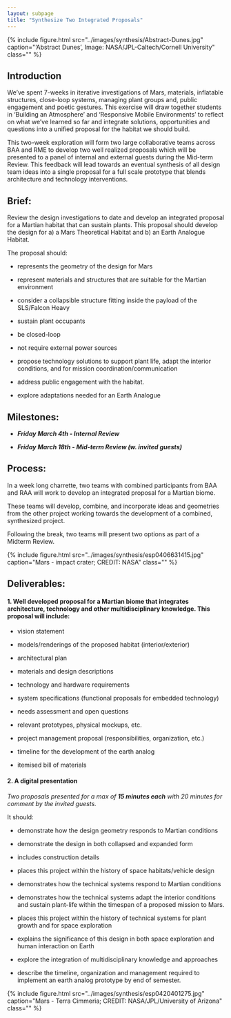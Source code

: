 ```yaml
---
layout: subpage
title: "Synthesize Two Integrated Proposals"
---
```



{% include figure.html src="../images/synthesis/Abstract-Dunes.jpg" caption="‘Abstract Dunes’, Image: NASA/JPL-Caltech/Cornell University" class="" %}


## Introduction

We’ve spent 7-weeks in iterative investigations of Mars, materials, inflatable structures, close-loop systems, managing plant groups and, public engagement and poetic gestures. This exercise will draw together students in ‘Building an Atmosphere’ and ‘Responsive Mobile Environments’ to reflect on what we’ve learned so far and integrate solutions, opportunities and questions into a unified proposal for the habitat we should build. 

This two-week exploration will form two large collaborative teams across BAA and RME to develop two well realized proposals which will be presented to a panel of internal and external guests during the Mid-term Review. This feedback will lead towards an eventual synthesis of all design team ideas into a single proposal for a full scale prototype that blends architecture and technology interventions.

## Brief: 

Review the design investigations to date and develop an integrated proposal for a Martian habitat that can sustain plants. This proposal should develop the design for a) a Mars Theoretical Habitat and b) an Earth Analogue Habitat. 

The proposal should:

* represents the geometry of the design for Mars

* represent materials and structures that are suitable for the Martian environment

* consider a collapsible structure fitting inside the payload of the SLS/Falcon Heavy

* sustain plant occupants

* be closed-loop

* not require external power sources

* propose technology solutions to support plant life, adapt the interior conditions, and for mission coordination/communication

* address public engagement with the habitat.

* explore adaptations needed for an Earth Analogue

## Milestones: 


* **_Friday March 4th - Internal Review_**

* **_Friday March 18th - Mid-term Review (w. invited guests)_**

## Process:

In a week long charrette, two teams with combined participants from BAA and RAA will work to develop an integrated proposal for a Martian biome. 

These teams will develop, combine, and incorporate ideas and geometries from the other project working towards the development of a combined, synthesized project.

Following the break, two teams will present two options as part of a Midterm Review. 

{% include figure.html src="../images/synthesis/esp0406631415.jpg" caption="Mars - impact crater; CREDIT: NASA" class="" %}


## Deliverables: 

#### 1. Well developed proposal for a Martian biome that integrates architecture, technology and other multidisciplinary knowledge. This proposal will include:

* vision statement 

* models/renderings of the proposed habitat (interior/exterior)

* architectural plan 

* materials and design descriptions

* technology and hardware requirements

* system specifications (functional proposals for embedded technology)

* needs assessment and open questions

* relevant prototypes, physical mockups, etc. 

* project management proposal (responsibilities, organization, etc.)

* timeline for the development of the earth analog

* itemised bill of materials

#### 2. A digital presentation

*Two proposals presented for a max of __15 minutes each__ with 20 minutes for comment by the invited guests.*

It should:

* demonstrate how the design geometry responds to Martian conditions

* demonstrate the design in both collapsed and expanded form

* includes construction details 

* places this project within the history of space habitats/vehicle design

* demonstrates how the technical systems respond to Martian conditions

* demonstrates how the technical systems adapt the interior conditions and sustain plant-life within the timespan of a proposed mission to Mars.

* places this project within the history of technical systems for plant growth and for space exploration

* explains the significance of this design in both space exploration and human interaction on Earth

* explore the integration of multidisciplinary knowledge and approaches

* describe the timeline, organization and management required to implement an earth analog prototype by end of semester.

{% include figure.html src="../images/synthesis/esp0420401275.jpg" caption="Mars - Terra Cimmeria; CREDIT: NASA/JPL/University of Arizona" class="" %}

